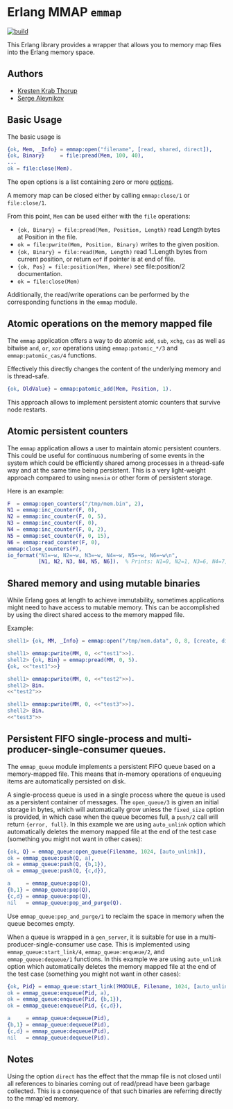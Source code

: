 # Erlang MMAP `emmap`

[![build](https://github.com/saleyn/emmap/actions/workflows/erlang.yml/badge.svg)](https://github.com/saleyn/emmap/actions/workflows/erlang.yml)

This Erlang library provides a wrapper that allows you to memory map files into the Erlang memory space.  

## Authors

* [Kresten Krab Thorup](https://github.com/krestenkrab/emmap)
* [Serge Aleynikov](https://github.com/saleyn/emmap)

## Basic Usage

The basic usage is
```erlang
{ok, Mem, _Info} = emmap:open("filename", [read, shared, direct]),
{ok, Binary}     = file:pread(Mem, 100, 40),
...
ok = file:close(Mem).
```
The open options is a list containing zero or more [options](https://saleyn.github.io/emmap/emmap.html#type-open_option).

A memory map can be closed either by calling `emmap:close/1` or `file:close/1`.

From this point, `Mem` can be used either with the `file` operations:

- `{ok, Binary} = file:pread(Mem, Position, Length)` read Length bytes at Position in the file.
- `ok = file:pwrite(Mem, Position, Binary)` writes to the given position. 
- `{ok, Binary} = file:read(Mem, Length)` read 1..Length bytes from current position, or return `eof` if pointer is at end of file.
- `{ok, Pos} = file:position(Mem, Where)` see file:position/2 documentation.
- `ok = file:close(Mem)`

Additionally, the read/write operations can be performed by the corresponding functions in the `emmap` module.

## Atomic operations on the memory mapped file

The `emmap` application offers a way to do atomic `add`, `sub`, `xchg`, `cas` as well as bitwise
`and`, `or`, `xor` operations using `emmap:patomic_*/3` and `emmap:patomic_cas/4` functions.

Effectively this directly changes the content of the underlying memory and is thread-safe.

```erlang
{ok, OldValue} = emmap:patomic_add(Mem, Position, 1).
```
This approach allows to implement persistent atomic counters that survive node restarts.

## Atomic persistent counters

The `emmap` application allows a user to maintain atomic persistent counters.  This could be
useful for continuous numbering of some events in the system which could be efficiently shared
among processes in a thread-safe way and at the same time being persistent. This is a very
light-weight approach compared to using `mnesia` or other form of persistent storage.

Here is an example:

```erlang
F  = emmap:open_counters("/tmp/mem.bin", 2),
N1 = emmap:inc_counter(F, 0),
N2 = emmap:inc_counter(F, 0, 5),
N3 = emmap:inc_counter(F, 0),
N4 = emmap:inc_counter(F, 0, 2),
N5 = emmap:set_counter(F, 0, 15),
N6 = emmap:read_counter(F, 0),
emmap:close_counters(F),
io_format("N1=~w, N2=~w, N3=~w, N4=~w, N5=~w, N6=~w\n",
          [N1, N2, N3, N4, N5, N6]).  % Prints: N1=0, N2=1, N3=6, N4=7, N5=9, N6=15
```

## Shared memory and using mutable binaries

While Erlang goes at length to achieve immutability, sometimes applications might need
to have access to mutable memory.  This can be accomplished by using the direct shared
access to the memory mapped file.

Example:

```erlang
shell1> {ok, MM, _Info} = emmap:open("/tmp/mem.data", 0, 8, [create, direct, read, write, shared, nolock]).

shell1> emmap:pwrite(MM, 0, <<"test1">>).
shell2> {ok, Bin} = emmap:pread(MM, 0, 5).
{ok, <<"test1">>}

shell1> emmap:pwrite(MM, 0, <<"test2">>).
shell2> Bin.
<<"test2">>

shell1> emmap:pwrite(MM, 0, <<"test3">>).
shell2> Bin.
<<"test3">>
```

## Persistent FIFO single-process and multi-producer-single-consumer queues.

The `emmap_queue` module implements a persistent FIFO queue based on a memory-mapped file.
This means that in-memory operations of enqueuing items are automatically persisted on disk.

A single-process queue is used in a single process where the queue is used as a persistent
container of messages.  The `open_queue/3` is given an initial storage in bytes, which will
automatically grow unless the `fixed_size` option is provided, in which case when the queue
becomes full, a `push/2` call will return `{error, full}`.  In this example we are using
`auto_unlink` option which automatically deletes the memory mapped file at the end of the
test case (something you might not want in other cases):

```erlang
{ok, Q} = emmap_queue:open_queue(Filename, 1024, [auto_unlink]),
ok = emmap_queue:push(Q, a),
ok = emmap_queue:push(Q, {b,1}),
ok = emmap_queue:push(Q, {c,d}),

a     = emmap_queue:pop(Q),
{b,1} = emmap_queue:pop(Q),
{c,d} = emmap_queue:pop(Q),
nil   = emmap_queue:pop_and_purge(Q).
```

Use `emmap_queue:pop_and_purge/1` to reclaim the space in memory when the queue becomes empty.

When a queue is wrapped in a `gen_server`, it is suitable for use in a
multi-producer-single-consumer use case.  This is implemented using `emmap_queue:start_link/4`,
`emmap_queue:enqueue/2`, and `emmap_queue:dequeue/1` functions.  In this example we are using
`auto_unlink` option which automatically deletes the memory mapped file at the end of the
test case (something you might not want in other cases):


```erlang
{ok, Pid} = emmap_queue:start_link(?MODULE, Filename, 1024, [auto_unlink]),
ok = emmap_queue:enqueue(Pid, a),
ok = emmap_queue:enqueue(Pid, {b,1}),
ok = emmap_queue:enqueue(Pid, {c,d}),

a     = emmap_queue:dequeue(Pid),
{b,1} = emmap_queue:dequeue(Pid),
{c,d} = emmap_queue:dequeue(Pid),
nil   = emmap_queue:dequeue(Pid).
```

## Notes

Using the option `direct` has the effect that the mmap file is not closed until all references
to binaries coming out of read/pread have been garbage collected.  This is a consequence of
that such binaries are referring directly to the mmap'ed memory.  
